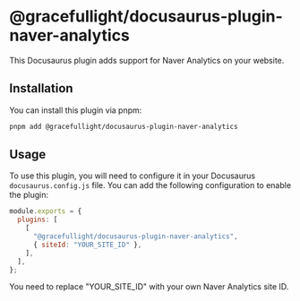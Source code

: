 # @gracefullight/docusaurus-plugin-naver-analytics

This Docusaurus plugin adds support for Naver Analytics on your website.

## Installation

You can install this plugin via pnpm:

```bash
pnpm add @gracefullight/docusaurus-plugin-naver-analytics
```

## Usage

To use this plugin, you will need to configure it in your Docusaurus `docusaurus.config.js` file. You can add the following configuration to enable the plugin:

```js docusaurus.config.js
module.exports = {
  plugins: [
    [
      "@gracefullight/docusaurus-plugin-naver-analytics",
      { siteId: "YOUR_SITE_ID" },
    ],
  ],
};
```

You need to replace "YOUR_SITE_ID" with your own Naver Analytics site ID.
